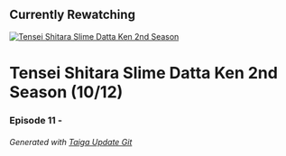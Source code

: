 ﻿
## Currently Rewatching

[![Tensei Shitara Slime Datta Ken 2nd Season](https://s4.anilist.co/file/anilistcdn/media/anime/cover/medium/bx108511-PufFordLNyIb.jpg)](https://anilist.co/anime/108511)

# Tensei Shitara Slime Datta Ken 2nd Season (10/12)

### Episode 11 - 

###### *Generated with [Taiga Update Git](https://github.com/nike4613/taiga-update-git)*